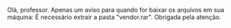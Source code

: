 Olá, professor.
Apenas um aviso para quando for baixar os arquivos em sua máquina:
É necessário extrair a pasta "vendor.rar".
Obrigada pela atenção.
